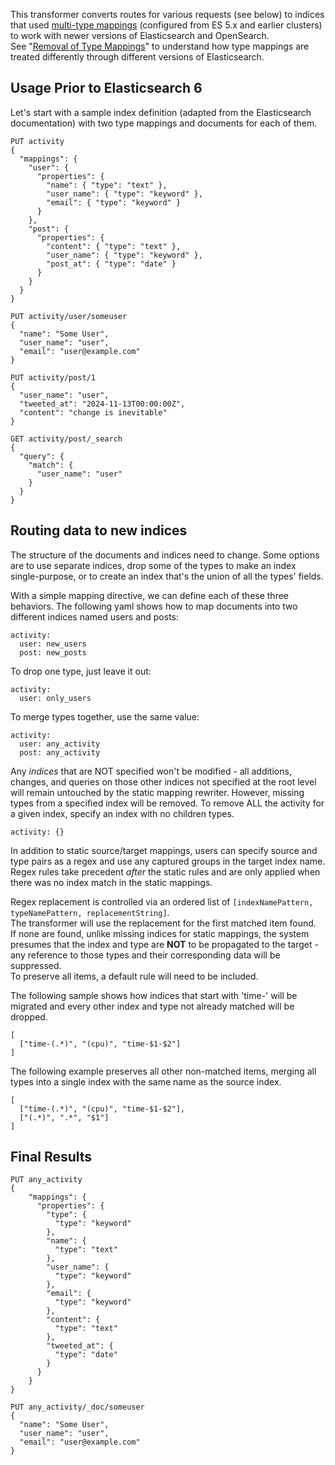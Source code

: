 This transformer converts routes for various requests (see below) to indices that used
[multi-type mappings](https://www.elastic.co/guide/en/elasticsearch/reference/5.6/mapping.html) (configured from ES 5.x 
and earlier clusters) to work with newer versions of Elasticsearch and OpenSearch.  
See "[Removal of Type Mappings](https://www.elastic.co/guide/en/elasticsearch/reference/7.10/removal-of-types.html)"
to understand how type mappings are treated differently through different versions of Elasticsearch.

## Usage Prior to Elasticsearch 6 

Let's start with a sample index definition (adapted from the Elasticsearch documentation) with two type mappings and 
documents for each of them.
```
PUT activity
{
  "mappings": {
    "user": {
      "properties": {
        "name": { "type": "text" },
        "user_name": { "type": "keyword" },
        "email": { "type": "keyword" }
      }
    },
    "post": {
      "properties": {
        "content": { "type": "text" },
        "user_name": { "type": "keyword" },
        "post_at": { "type": "date" }
      }
    }
  }
}

PUT activity/user/someuser
{
  "name": "Some User",
  "user_name": "user",
  "email": "user@example.com"
}

PUT activity/post/1
{
  "user_name": "user",
  "tweeted_at": "2024-11-13T00:00:00Z",
  "content": "change is inevitable"
}

GET activity/post/_search
{
  "query": {
    "match": {
      "user_name": "user"
    }
  }
}
```

## Routing data to new indices

The structure of the documents and indices need to change.  Some options are to use separate indices, drop some of 
the types to make an index single-purpose, or to create an index that's the union of all the types' fields.

With a simple mapping directive, we can define each of these three behaviors.  The following yaml shows how to map 
documents into two different indices named users and posts: 
```
activity:
  user: new_users
  post: new_posts
```

To drop one type, just leave it out:
```
activity:
  user: only_users
```

To merge types together, use the same value:
```
activity:
  user: any_activity
  post: any_activity
```

Any _indices_ that are NOT specified won't be modified - all additions, changes, and queries on those other indices not
specified at the root level will remain untouched by the static mapping rewriter.  However, missing types from a 
specified index will be removed.  To remove ALL the activity for a given index, specify an index with no
children types.
```
activity: {}
```

In addition to static source/target mappings, users can specify source and type pairs as a regex and use any captured 
groups in the target index name.  Regex rules take precedent _after_ the static rules and are only applied when there 
was no index match in the static mappings.  

Regex replacement is controlled via an ordered list of `[indexNamePattern, typeNamePattern, replacementString]`.  
The transformer will use the replacement for the first matched item found.  
If none are found, unlike missing indices for static mappings, the system presumes that the index and type are 
**NOT** to be propagated to the target - any reference to those types and their corresponding data will be suppressed.  
To preserve all items, a default rule will need to be included.  

The following sample shows how indices that start with 'time-' will be migrated and every other index and type not
already matched will be dropped.
```
[
  ["time-(.*)", "(cpu)", "time-$1-$2"]
]
```

The following example preserves all other non-matched items, 
merging all types into a single index with the same name as the source index.
```
[
  ["time-(.*)", "(cpu)", "time-$1-$2"],
  ["(.*)", ".*", "$1"]
]
```

## Final Results

``` 
PUT any_activity
{
    "mappings": {
      "properties": {
        "type": {
          "type": "keyword"
        },
        "name": {
          "type": "text"
        },
        "user_name": {
          "type": "keyword"
        },
        "email": {
          "type": "keyword"
        },
        "content": {
          "type": "text"
        },
        "tweeted_at": {
          "type": "date"
        }
      }
    }
}

PUT any_activity/_doc/someuser
{
  "name": "Some User",
  "user_name": "user",
  "email": "user@example.com"
}


```